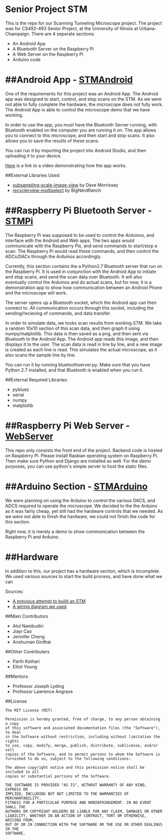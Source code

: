 Senior Project STM
===================
This is the repo for our Scanning Tunneling Microscope project. The project was for CS492-493 Senior Project, at the University of Illinois at Urbana-Champaign.
There are 4 seperate sections:
* An Android App
* A Bluetooth Server on the Raspberry Pi
* A Web Server on the Raspberry Pi
* Arduino code

##Android App - [STMAndroid](https://github.com/Senior-Project-STM/stm-code-repo/tree/master/STMAndroid)
===========================
One of the requirements for this project was an Android App. The Android app was designed to start, control, and stop scans on the STM. As we were not able to fully complete the hardware, the microscope does not fully work. The Android App is able to control the microscope demo that we have working. 

In order to use the app, you must have the Bluetooth Server running, with Bluetooth enabled on the computer you are running it on. The app allows you to connect to this microscope, and then start and stop scans. It also allows you to save the results of these scans.

You can run it by importing the project into Android Studio, and then uploading it to your device.

[Here](https://www.youtube.com/watch?v=tKDuY3glu70) is a link to a video demonstrating how the app works.

##External Libraries Used:
* [subsampling-scale-image-view](https://github.com/davemorrissey/subsampling-scale-image-view) by Dave Morrissey
* [recyclerview-multiselect](https://github.com/bignerdranch/recyclerview-multiselect) by BigNerdRanch


##Raspberry Pi Bluetooth Server - [STMPi](https://github.com/Senior-Project-STM/stm-code-repo/tree/master/STMPi)
=======================================
The Raspberry Pi was supposed to be used to control the Arduinos, and interface with the Android and Web apps. The two apps would communicate with the Raspberry Pis, and send commands to start/stop a scan. The Raspberry Pi would read these commands, and then control the ADCs/DACs through the Arduinos accordingly.

Currently, this section contains the a Python2.7 Bluetooth server that run on the Raspberry Pi. It is used in conjunction with the Android App to initiate and stop scans, and send the scan data over Bluetooth. It will also eventually control the Arduinos and do actual scans, but for now, it is a demonstration app to show how communication between an Android Phone and the microscope will work.

The server opens up a Bluetooth socket, which the Android app can then connect to. All communication occurs through this socket, including the sending/recieving of commands, and data transfer.

In order to simulate data, we tooks scan results from working STM. We take a random 10x10 section of this scan data, and then graph it using numpy/matplotlib. This data is then saved as a png, and then sent via Bluetooth to the Android App. The Android app reads this image, and then displays it to the user. The scan data is read in line by line, and a new image is created as each line is read. This simulates the actual microscope, as it also scans the sample line by line.

You can run it by running bluetoothserver.py. Make sure that you have Python 2.7 installed, and that Bluetooth is enabled when you run it.

##External Required Libraries:
* pybluez
* serial
* numpy
* matplotlib


##Raspberry Pi Web Server - [WebServer](https://github.com/Senior-Project-STM/stm-code-repo/tree/master/WebServer)
=====================================
This repo only consists the front end of the project. Backend code is hosted on Raspberry Pi.
Please install Rasbian operating system on Raspberry Pi. Then make sure Python and Django are installed as well.
For the demo purposes, you can use python's simple server to host the static files.

##Arduino Section - [STMArduino](https://github.com/Senior-Project-STM/stm-code-repo/tree/master/STMArduino)
==============================
We were planning on using the Arduino to control the various DACS, and ADCS required to operate the microscope. We decided to the the Arduino as it was fairly cheap, yet still had the hardware controls that we needed. As we were not able to finish the hardware, we could not finish the code for this section.

Right now, it is merely a demo to show communication between the Raspberry Pi and Arduino. 

##Hardware
==========
In addition to this, our project has a hardware section, which is incomplete. We used various sources to start the build process, and have done what we can

Sources:
* [A previous attempt to build an STM](https://dberard.com/home-built-stm/)
* [A wiring diagram we used](https://drive.google.com/open?id=0B5njquGxAWb6ZFVhVWRqVGlsZGNsdy1xVFJMUnVhaE5TQ1NZ)


##Main Contributors
* Atul Nambudiri
* Jiayi Cao
* Jennifer Cheng
* Anshuman Girdhar

##Other Contributers
* Parth Kothari
* Elliot Young

##Mentors
* Professor Joseph Lyding
* Professor Lawrence Angrave

##License
```
The MIT License (MIT)

Permission is hereby granted, free of charge, to any person obtaining a copy
of this software and associated documentation files (the "Software"), to deal
in the Software without restriction, including without limitation the rights
to use, copy, modify, merge, publish, distribute, sublicense, and/or sell
copies of the Software, and to permit persons to whom the Software is
furnished to do so, subject to the following conditions:

The above copyright notice and this permission notice shall be included in all
copies or substantial portions of the Software.

THE SOFTWARE IS PROVIDED "AS IS", WITHOUT WARRANTY OF ANY KIND, EXPRESS OR
IMPLIED, INCLUDING BUT NOT LIMITED TO THE WARRANTIES OF MERCHANTABILITY,
FITNESS FOR A PARTICULAR PURPOSE AND NONINFRINGEMENT. IN NO EVENT SHALL THE
AUTHORS OR COPYRIGHT HOLDERS BE LIABLE FOR ANY CLAIM, DAMAGES OR OTHER
LIABILITY, WHETHER IN AN ACTION OF CONTRACT, TORT OR OTHERWISE, ARISING FROM,
OUT OF OR IN CONNECTION WITH THE SOFTWARE OR THE USE OR OTHER DEALINGS IN THE
SOFTWARE.
```
